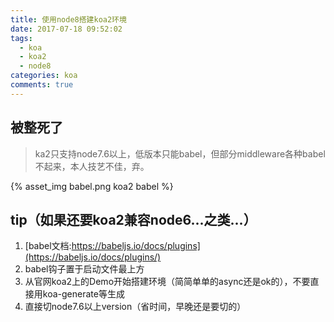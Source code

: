 ```yaml
---
title: 使用node8搭建koa2环境
date: 2017-07-18 09:52:02
tags:
  - koa
  - koa2
  - node8
categories: koa
comments: true
---
```


## 被整死了
> ka2只支持node7.6以上，低版本只能babel，但部分middleware各种babel不起来，本人技艺不佳，弃。

{% asset_img babel.png koa2 babel %}
## tip（如果还要koa2兼容node6...之类...）
1. [babel文档:https://babeljs.io/docs/plugins](https://babeljs.io/docs/plugins/)
2. babel钩子置于启动文件最上方
3. 从官网koa2上的Demo开始搭建环境（简简单单的async还是ok的），不要直接用koa-generate等生成
4. 直接切node7.6以上version（省时间，早晚还是要切的）